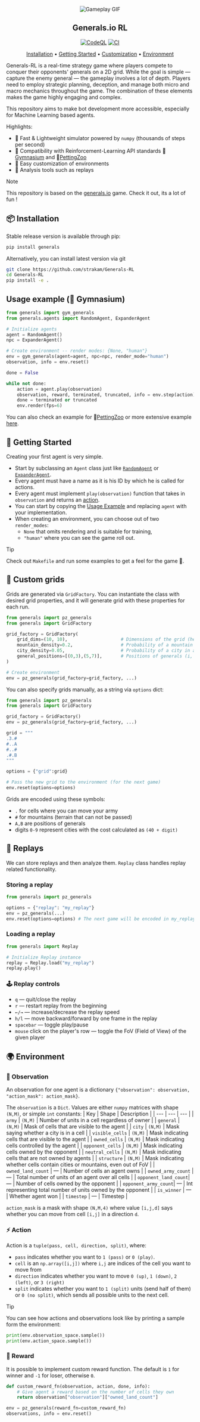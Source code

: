 <div align="center">

![Gameplay GIF](https://raw.githubusercontent.com/strakam/Generals-RL/master/generals/assets/gifs/wider_gameplay.gif)

## **Generals.io RL**

[![CodeQL](https://github.com/strakam/Generals-RL/actions/workflows/codeql.yml/badge.svg)](https://github.com/strakam/Generals-RL/actions/workflows/codeql.yml)
[![CI](https://github.com/strakam/Generals-RL/actions/workflows/tests.yml/badge.svg)](https://github.com/strakam/Generals-RL/actions/workflows/tests.yml)




[Installation](#-installation) • [Getting Started](#-getting-started) • [Customization](#-custom-maps) • [Environment](#-environment)
</div>

Generals-RL is a real-time strategy game where players compete to conquer their opponents' generals on a 2D grid. While the goal is simple — capture the enemy general — the gameplay involves a lot of depth. Players need to employ strategic planning, deception, and manage both micro and macro mechanics throughout the game. The combination of these elements makes the game highly engaging and complex.

This repository aims to make bot development more accessible, especially for Machine Learning based agents.

Highlights:
* 🚀 Fast & Lightweight simulator powered by `numpy` (thousands of steps per second)
* 🤝 Compatibility with Reinforcement-Learning API standards 🤸[Gymnasium](https://gymnasium.farama.org/) and 🦁[PettingZoo](https://pettingzoo.farama.org/)
* 🔧 Easy customization of environments
* 🔬 Analysis tools such as replays

> [!NOTE]
> This repository is based on the [generals.io](https://generals.io) game.
> Check it out, its a lot of fun !

## 📦 Installation
Stable release version is available through pip:
```bash
pip install generals
```
Alternatively, you can install latest version via git
```bash
git clone https://github.com/strakam/Generals-RL
cd Generals-RL
pip install -e .
```

## Usage example (🤸 Gymnasium)

```python
from generals import gym_generals
from generals.agents import RandomAgent, ExpanderAgent

# Initialize agents
agent = RandomAgent()
npc = ExpanderAgent()

# Create environment -- render modes: {None, "human"}
env = gym_generals(agent=agent, npc=npc, render_mode="human")
observation, info = env.reset()

done = False

while not done:
    action = agent.play(observation)
    observation, reward, terminated, truncated, info = env.step(action)
    done = terminated or truncated
    env.render(fps=6)
```
You can also check an example for 🦁[PettingZoo](./examples/pettingzoo_example.py) or more extensive
example [here](./examples/complete_example.py).

## 🚀 Getting Started
Creating your first agent is very simple. 
- Start by subclassing an `Agent` class just like [`RandomAgent`](./generals/agents/random_agent.py) or [`ExpanderAgent`](./generals/agents/expander_agent.py).
- Every agent must have a name as it is his ID by which he is called for actions.
- Every agent must implement `play(observation)` function that takes in `observation` and returns an [action](#-action).
- You can start by copying the [Usage Example](#usage-example--gymnasium) and replacing `agent` with your implementation.
- When creating an environment, you can choose out of two `render_modes`:
     - `None` that omits rendering and is suitable for training,
     - `"human"` where you can see the game roll out.

> [!TIP]
> Check out `Makefile` and run some examples to get a feel for the game 🤗.

## 🎨 Custom grids
Grids are generated via `GridFactory`. You can instantiate the class with desired grid properties, and it will generate
grid with these properties for each run.
```python
from generals import pz_generals
from generals import GridFactory

grid_factory = GridFactory(
    grid_dims=(10, 10),                    # Dimensions of the grid (height, width)
    mountain_density=0.2,                  # Probability of a mountain in a cell
    city_density=0.05,                     # Probability of a city in a cell
    general_positions=[(0,3),(5,7)],       # Positions of generals (i, j)
)

# Create environment
env = pz_generals(grid_factory=grid_factory, ...)
```
You can also specify grids manually, as a string via `options` dict:
```python
from generals import pz_generals
from generals import GridFactory

grid_factory = GridFactory()
env = pz_generals(grid_factory=grid_factory, ...)

grid = """
.3.#
#..A
#..#
.#.B
"""

options = {"grid":grid}

# Pass the new grid to the environment (for the next game)
env.reset(options=options)
```
Grids are encoded using these symbols:
- `.` for cells where you can move your army
- `#` for mountains (terrain that can not be passed)
- `A,B` are positions of generals
- digits `0-9` represent cities with the cost calculated as `(40 + digit)`

## 🔬 Replays
We can store replays and then analyze them. `Replay` class handles replay related functionality.
### Storing a replay
```python
from generals import pz_generals

options = {"replay": "my_replay"}
env = pz_generals(...)
env.reset(options=options) # The next game will be encoded in my_replay.pkl
```

### Loading a replay

```python
from generals import Replay

# Initialize Replay instance
replay = Replay.load("my_replay")
replay.play()
```
### 🕹️ Replay controls
- `q` — quit/close the replay
- `r` — restart replay from the beginning
- `←/→` — increase/decrease the replay speed
- `h/l` — move backward/forward by one frame in the replay
- `spacebar` — toggle play/pause
- `mouse` click on the player's row — toggle the FoV (Field of View) of the given player

## 🌍 Environment
### 🔭 Observation
An observation for one agent is a dictionary `{"observation": observation, "action_mask": action_mask}`.

The `observation` is a `Dict`. Values are either `numpy` matrices with shape `(N,M)`, or simple `int` constants:
| Key                  | Shape     | Description                                                                  |
| ---                  | ---       | ---                                                                          |
| `army`               | `(N,M)`   | Number of units in a cell regardless of owner                                |
| `general`            | `(N,M)`   | Mask of cells that are visible to the agent                                  |
| `city`               | `(N,M)`   | Mask saying whether a city is in a cell                                      |
| `visible_cells`      | `(N,M)`   | Mask indicating cells that are visible to the agent                          |
| `owned_cells`        | `(N,M)`   | Mask indicating cells controlled by the agent                                |
| `opponent_cells`     | `(N,M)`   | Mask indicating cells owned by the opponent                                  |
| `neutral_cells`      | `(N,M)`   | Mask indicating cells that are not owned by agents                           |
| `structure`          | `(N,M)`   | Mask indicating whether cells contain cities or mountains, even out of FoV   |
| `owned_land_count`   |     —     | Number of cells an agent owns                                                |
| `owned_army_count`   |     —     | Total number of units of an agent over all cells                             |
| `opponent_land_count`|     —     | Number of cells owned by the opponent                                        |
| `opponent_army_count`|     —     | Int representing total number of units owned by the opponent                 |
| `is_winner`          |     —     | Whether agent won                                                            |
| `timestep`           |     —     | Timestep                                                                     |

`action_mask` is a mask with shape `(N,M,4)` where value `[i,j,d]` says whether you can move from cell `[i,j]` in a direction `d`.
   
### ⚡ Action
Action is a `tuple(pass, cell, direction, split)`, where:
- `pass` indicates whether you want to `1 (pass)` or `0 (play)`.
- `cell` is an `np.array([i,j])` where `i,j` are indices of the cell you want to move from
- `direction` indicates whether you want to move `0 (up)`, `1 (down)`, `2 (left)`, or `3 (right)`
- `split` indicates whether you want to `1 (split)` units (send half of them) or `0 (no split)`, which sends all possible units to the next cell.

> [!TIP]
> You can see how actions and observations look like by printing a sample form the environment:
> ```python
> print(env.observation_space.sample())
> print(env.action_space.sample())
> ```

### 🎁 Reward
It is possible to implement custom reward function. The default is `1` for winner and `-1` for loser, otherwise `0`.
```python
def custom_reward_fn(observation, action, done, info):
    # Give agent a reward based on the number of cells they own
    return observation["observation"]["owned_land_count"]

env = pz_generals(reward_fn=custom_reward_fn)
observations, info = env.reset()
```
